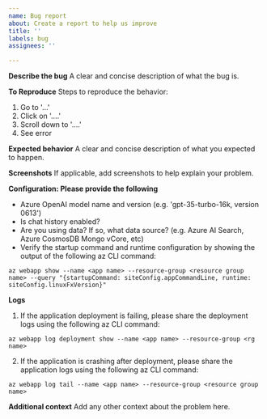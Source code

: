 ```yaml
---
name: Bug report
about: Create a report to help us improve
title: ''
labels: bug
assignees: ''

---
```


**Describe the bug**
A clear and concise description of what the bug is.

**To Reproduce**
Steps to reproduce the behavior:
1. Go to '...'
2. Click on '....'
3. Scroll down to '....'
4. See error

**Expected behavior**
A clear and concise description of what you expected to happen.

**Screenshots**
If applicable, add screenshots to help explain your problem.

**Configuration: Please provide the following**
 - Azure OpenAI model name and version (e.g. 'gpt-35-turbo-16k, version 0613')
 - Is chat history enabled?
 - Are you using data? If so, what data source? (e.g. Azure AI Search, Azure CosmosDB Mongo vCore, etc)
- Verify the startup command and runtime configuration by showing the output of the following az CLI command:
```
az webapp show --name <app name> --resource-group <resource group name> --query "{startupCommand: siteConfig.appCommandLine, runtime: siteConfig.linuxFxVersion}"
```

**Logs**

1. If the application deployment is failing, please share the deployment logs using the following az CLI command:
```
az webapp log deployment show --name <app name> --resource-group <rg name>
```

2. If the application is crashing after deployment, please share the application logs using the following az CLI command:
```
az webapp log tail --name <app name> --resource-group <resource group name>
```

**Additional context**
Add any other context about the problem here.
